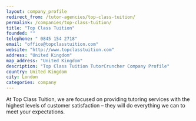 ```yaml
---
layout: company_profile
redirect_from: /tutor-agencies/top-class-tuition/
permalink: /companies/top-class-tuition/
title: "Top Class Tuition"
founded: ""
telephone: " 0845 154 2718"
email: "office@topclasstuition.com"
website: "http://www.topclasstuition.com"
address: "United Kingdom"
map_address: "United Kingdom"
description: "Top Class Tuition TutorCruncher Company Profile"
country: United Kingdom
city: London
categories: company
---
```

At Top Class Tuition, we are focused on providing tutoring services with the highest levels of customer satisfaction – they will do everything we can to meet your expectations.
